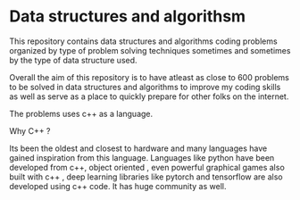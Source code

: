 # Data structures and algorithsm

This repository contains data structures and algorithms coding problems organized by type of problem solving techniques sometimes and sometimes by the type of data structure used.

Overall the aim of this repository is to have atleast as close to 600 problems to be solved in data structures and algorithms to improve my coding skills as well as serve as a place to quickly prepare for other folks on the internet.

The problems uses c++ as a language. 

Why C++ ? 

Its been the oldest and closest to hardware and many languages have gained inspiration from this language. Languages like python have been developed from c++, object oriented , even powerful graphical games also built with c++ , deep learning libraries like pytorch and tensorflow are also developed using c++ code. It has huge community as well.